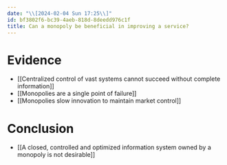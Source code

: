 ```yaml
---
date: "\\[2024-02-04 Sun 17:25\\]"
id: bf3802f6-bc39-4aeb-818d-8deedd976c1f
title: Can a monopoly be beneficial in improving a service?
---
```


# Evidence

- [[Centralized control of vast systems cannot succeed without complete information]]
- [[Monopolies are a single point of failure]]
- [[Monopolies slow innovation to maintain market control]]

# Conclusion

- [[A closed, controlled and optimized information system owned by a monopoly is not desirable]]
